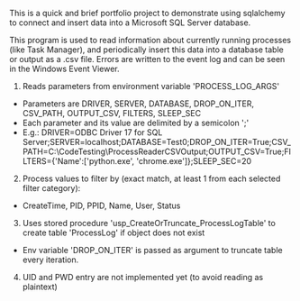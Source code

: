 This is a quick and brief portfolio project to demonstrate using sqlalchemy to connect and insert data into a Microsoft SQL Server database.

This program is used to read information about currently running processes (like Task Manager), and periodically insert this data into a database table or output as a .csv file.
Errors are written to the event log and can be seen in the Windows Event Viewer.

1) Reads parameters from environment variable 'PROCESS_LOG_ARGS'
* Parameters are DRIVER, SERVER, DATABASE, DROP_ON_ITER, CSV_PATH, OUTPUT_CSV, FILTERS, SLEEP_SEC
* Each parameter and its value are delimited by a semicolon ';'
* E.g.:  DRIVER=ODBC Driver 17 for SQL Server;SERVER=localhost;DATABASE=Test0;DROP_ON_ITER=True;CSV_PATH=C:\CodeTesting\ProcessReaderCSVOutput;OUTPUT_CSV=True;FILTERS={'Name':['python.exe', 'chrome.exe']};SLEEP_SEC=20

2) Process values to filter by (exact match, at least 1 from each selected filter category):
* CreateTime, PID, PPID, Name, User, Status

3) Uses stored procedure 'usp_CreateOrTruncate_ProcessLogTable' to create table 'ProcessLog' if object does not exist
* Env variable 'DROP_ON_ITER' is passed as argument to truncate table every iteration.

4) UID and PWD entry are not implemented yet (to avoid reading as plaintext)
